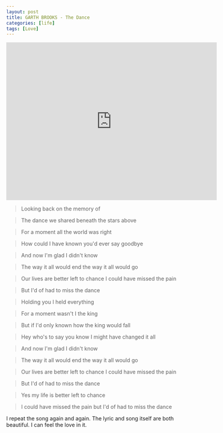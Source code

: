 ```yaml
---
layout: post
title: GARTH BROOKS - The Dance
categories: [life]
tags: [Love]
---
```


<iframe width="560" height="420" src="http://www.youtube.com/embed/k7FRbeaXjvk" frameborder="0"> </iframe>

>	Looking back on the memory of 

>	The dance we shared beneath the stars above 

>	For a moment all the world was right 

>	How could I have known you'd ever say goodbye 

>	And now I'm glad I didn't know 

>	The way it all would end the way it all would go 

>	Our lives are better left to chance I could have missed the pain 

>	But I'd of had to miss the dance 

>	Holding you I held everything 

>	For a moment wasn't I the king 

>	But if I'd only known how the king would fall 

>	Hey who's to say you know I might have changed it all 

>	And now I'm glad I didn't know 

>	The way it all would end the way it all would go 

>	Our lives are better left to chance I could have missed the pain 

>	But I'd of had to miss the dance 

>	Yes my life is better left to chance 

>	I could have missed the pain but I'd of had to miss the dance

I repeat the song again and again. The lyric and song itself are both beautiful. I can feel the love in it.



